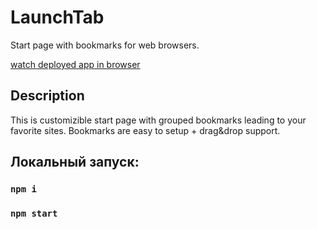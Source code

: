 # LaunchTab

Start page with bookmarks for web browsers.

[watch deployed app in browser](https://launchtab-81b06.web.app)

## Description

This is customizible start page with grouped bookmarks leading to your favorite sites.
Bookmarks are easy to setup + drag&drop support.

## Локальный запуск:

### `npm i`

### `npm start`
